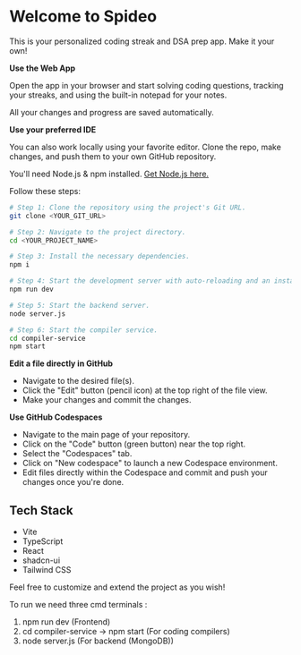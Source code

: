 # Welcome to Spideo

This is your personalized coding streak and DSA prep app. Make it your own!

**Use the Web App**

Open the app in your browser and start solving coding questions, tracking your streaks, and using the built-in notepad for your notes.

All your changes and progress are saved automatically.

**Use your preferred IDE**

You can also work locally using your favorite editor. Clone the repo, make changes, and push them to your own GitHub repository.

You'll need Node.js & npm installed. [Get Node.js here.](https://nodejs.org/)

Follow these steps:

```sh
# Step 1: Clone the repository using the project's Git URL.
git clone <YOUR_GIT_URL>

# Step 2: Navigate to the project directory.
cd <YOUR_PROJECT_NAME>

# Step 3: Install the necessary dependencies.
npm i

# Step 4: Start the development server with auto-reloading and an instant preview.
npm run dev

# Step 5: Start the backend server.
node server.js

# Step 6: Start the compiler service.
cd compiler-service
npm start
```

**Edit a file directly in GitHub**

- Navigate to the desired file(s).
- Click the "Edit" button (pencil icon) at the top right of the file view.
- Make your changes and commit the changes.

**Use GitHub Codespaces**

- Navigate to the main page of your repository.
- Click on the "Code" button (green button) near the top right.
- Select the "Codespaces" tab.
- Click on "New codespace" to launch a new Codespace environment.
- Edit files directly within the Codespace and commit and push your changes once you're done.

## Tech Stack

- Vite
- TypeScript
- React
- shadcn-ui
- Tailwind CSS

Feel free to customize and extend the project as you wish!


To run we need three cmd terminals :

1. npm run dev (Frontend)
2. cd compiler-service -> npm start (For coding compilers)
3. node server.js (For backend (MongoDB))
